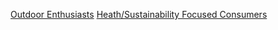 
[Outdoor Enthusiasts](https://docs.google.com/presentation/d/1kFoRcmfGk013L5JzozAHU1v2pSYoj9FGe1MvQ1enaMQ/edit?usp=sharing)
[Heath/Sustainability Focused Consumers](https://docs.google.com/presentation/d/1Nx4iveDyCqEPzSLWHgF-JS59Fc3ITdz_dP7NpRA9ieo/edit?usp=sharing)
